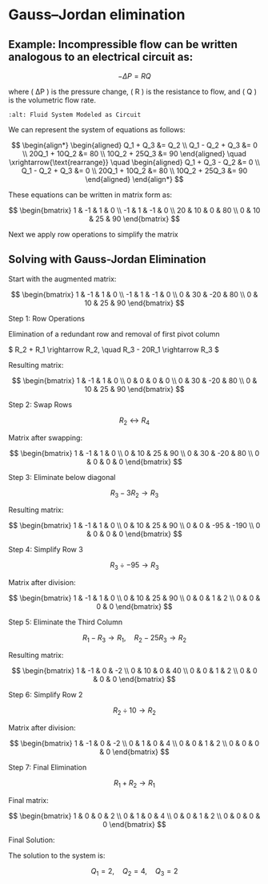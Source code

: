 # Gauss–Jordan elimination
## Example: Incompressible flow can be written analogous to an electrical circuit as:

$$
 -ΔP = RQ     
$$

where \( ΔP \) is the pressure change, \( R \) is the resistance to flow, and \( Q \) is the volumetric flow rate. 

```{image} ./_images/FluidCircuitImage.png
:alt: Fluid System Modeled as Circuit
```

We can represent the system of equations as follows:

$$
\begin{align*}
\begin{aligned}
Q_1 + Q_3 &= Q_2 \\
Q_1 - Q_2 + Q_3 &= 0 \\
20Q_1 + 10Q_2 &= 80 \\
10Q_2 + 25Q_3 &= 90
\end{aligned}
\quad
\xrightarrow{\text{rearrange}}
\quad
\begin{aligned}
Q_1 + Q_3 - Q_2 &= 0 \\
Q_1 - Q_2 + Q_3 &= 0 \\
20Q_1 + 10Q_2 &= 80 \\
10Q_2 + 25Q_3 &= 90
\end{aligned}
\end{align*}
$$

These equations can be written in matrix form as:

$$
\begin{bmatrix}
1 & -1 & 1 & 0 \\
-1 & 1 & -1 & 0 \\
20 & 10 & 0 & 80 \\
0 & 10 & 25 & 90
\end{bmatrix}
$$

Next we apply row operations to simplify the matrix

 ## Solving with Gauss-Jordan Elimination

Start with the augmented matrix:

$$
\begin{bmatrix}
1 & -1 & 1 & 0 \\
-1 & 1 & -1 & 0 \\
0 & 30 & -20 & 80 \\
0 & 10 & 25 & 90
\end{bmatrix}
$$

 Step 1: Row Operations

Elimination of a redundant row and removal of first pivot column

$
R_2 + R_1 \rightarrow R_2, \quad R_3 - 20R_1 \rightarrow R_3
$

Resulting matrix:

$$
\begin{bmatrix}
1 & -1 & 1 & 0 \\
0 & 0 & 0 & 0 \\
0 & 30 & -20 & 80 \\
0 & 10 & 25 & 90
\end{bmatrix}
$$

 Step 2: Swap Rows

$$
R_2 \leftrightarrow R_4
$$

Matrix after swapping:

$$
\begin{bmatrix}
1 & -1 & 1 & 0 \\
0 & 10 & 25 & 90 \\
0 & 30 & -20 & 80 \\
0 & 0 & 0 & 0
\end{bmatrix}
$$

 Step 3: Eliminate below diagonal

$$
R_3 - 3R_2 \rightarrow R_3
$$

Resulting matrix:

$$
\begin{bmatrix}
1 & -1 & 1 & 0 \\
0 & 10 & 25 & 90 \\
0 & 0 & -95 & -190 \\
0 & 0 & 0 & 0
\end{bmatrix}
$$

 Step 4: Simplify Row 3

$$
R_3 \div -95 \rightarrow R_3
$$

Matrix after division:

$$
\begin{bmatrix}
1 & -1 & 1 & 0 \\
0 & 10 & 25 & 90 \\
0 & 0 & 1 & 2 \\
0 & 0 & 0 & 0
\end{bmatrix}
$$

 Step 5: Eliminate the Third Column

$$
R_1 - R_3 \rightarrow R_1, \quad R_2 - 25R_3 \rightarrow R_2
$$

Resulting matrix:

$$
\begin{bmatrix}
1 & -1 & 0 & -2 \\
0 & 10 & 0 & 40 \\
0 & 0 & 1 & 2 \\
0 & 0 & 0 & 0
\end{bmatrix}
$$

 Step 6: Simplify Row 2

$$
R_2 \div 10 \rightarrow R_2
$$

Matrix after division:

$$
\begin{bmatrix}
1 & -1 & 0 & -2 \\
0 & 1 & 0 & 4 \\
0 & 0 & 1 & 2 \\
0 & 0 & 0 & 0
\end{bmatrix}
$$

 Step 7: Final Elimination
 
$$
R_1 + R_2 \rightarrow R_1
$$

Final matrix:

$$
\begin{bmatrix}
1 & 0 & 0 & 2 \\
0 & 1 & 0 & 4 \\
0 & 0 & 1 & 2 \\
0 & 0 & 0 & 0
\end{bmatrix}
$$

 Final Solution:

The solution to the system is:

$$
Q_1 = 2, \quad Q_2 = 4, \quad Q_3 = 2
$$
